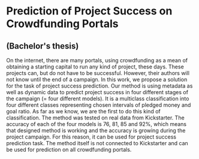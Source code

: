 # Prediction of Project Success on Crowdfunding Portals
## (Bachelor's thesis)
On the internet, there are many portals, using crowdfunding as a mean of obtaining a starting capital to run any kind of project, these days. These projects can, but do not have to be successful. However, their authors will not know until the end of a campaign. In this work, we propose a solution for the task of project success prediction. Our method is using metadata as well as dynamic data to predict project success in four different stages of the campaign (= four different models). It is a multiclass classification into four different classes representing chosen intervals of pledged money and goal ratio. As far as we know, we are the first to do this kind of classification. The method was tested on real data from Kickstarter. The accuracy of each of the four models is 76, 81, 85 and 92\%, which means that designed method is working and the accuracy is growing during the project campaign. For this reason, it can be used for project success prediction task. The method itself is not connected to Kickstarter and can be used for prediction on all crowdfunding portals.
